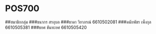 # POS700

##สมาชิกกลุ่ม
###ธนากร สรอุบล 
###ธาดา วิยาภรณ์ 6610502081
###ดนัยพัชร เพ็งกุล 6610505381
###ธยศ ขันทะยศ 6610505420

